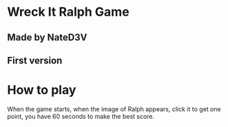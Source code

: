 # Wreck It Ralph Game
## Made by NateD3V
## First version
# How to play
When the game starts, when the image of Ralph appears, click it to get one point, you have 60 seconds to make the best score.
